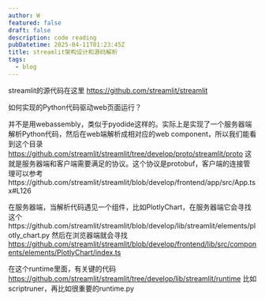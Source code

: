 ```yaml
---
author: W
featured: false
draft: false
description: code reading
pubDatetime: 2025-04-11T01:23:45Z
title: streamlit架构设计和源码解析
tags:
  - blog
---
```


streamlit的源代码在这里 https://github.com/streamlit/streamlit

如何实现的Python代码驱动web页面运行？

并不是用webassembly，类似于pyodide这样的。实际上是实现了一个服务器端解析Python代码，然后在web端解析成相对应的web component，所以我们能看到这个目录 https://github.com/streamlit/streamlit/tree/develop/proto/streamlit/proto 这就是服务器端和客户端需要满足的协议。这个协议是protobuf，客户端的连接管理可以参考https://github.com/streamlit/streamlit/blob/develop/frontend/app/src/App.tsx#L126

在服务器端，当解析代码遇见一个组件，比如PlotlyChart，在服务器端它会寻找这个https://github.com/streamlit/streamlit/blob/develop/lib/streamlit/elements/plotly_chart.py 然后在浏览器端就会寻找 https://github.com/streamlit/streamlit/blob/develop/frontend/lib/src/components/elements/PlotlyChart/index.ts

在这个runtime里面，有关键的代码 https://github.com/streamlit/streamlit/tree/develop/lib/streamlit/runtime 比如scriptruner，再比如很重要的runtime.py
